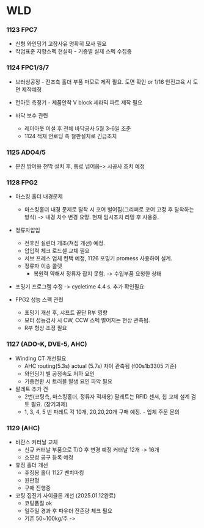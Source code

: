 
# WLD

### 1123 FPC7
- 신형 와인딩기 고장사유 명확히 묘사 필요
- 작업표준 저항스펙 현실화 - 기종별 실제 스펙 수집중

### 1124 FPC1/3/7
- 브러싱공정 - 전조측 홀더 부품 마모로 제작 필요. 도면 확인 or 1/16 안전교육 시 도면 제작예정
- 런아웃 측정기 - 제품안착 V block 세라믹 파트 제작 필요

- 바닥 보수 관련
	- 레이아웃 이설 후 전체 바닥공사 5월 3-6일 조준
	- 1124 적재 언로딩 측 철판설치로 긴급조치
### 1125 ADO4/5
- 분진 방어용 천막 설치 후, 통로 넘어옴-> 시공사 조치 예정 

### 1128 FPG2
- 마스킹 홀더 내경문제
	- 마스킹홀더 내경 문제로 탈착 시 코어 벌어짐(그리퍼로 코어 고정 후 탈착하는 방식)
	-> 내경 치수 변경 요망. 현재 임시조치 리밍 후 사용중.


- 정류자압입
	- 전후진 실린더 개조(쳐짐 개선) 예정.
	- 압입력 체크 로드셀 교체 필요
	- 서보 프레스 업체 컨택 예정, 1126 포밍기 promess 사용하여 설계.
	- 정류자 이송 콜렛 
		- 복원력 약해서 정류자 잡지 못함. 
		-> 수입부품 요청한 상태

- 포밍기 프로그램 수정
	-> cycletime 4.4 s. 추가 확인필요
- FPG2 성능 스펙 관련
	- 포밍기 개선 후, 샤프트 끝단 R부 영향
	- 모터 성능검사 시 CW, CCW 스펙 벌어지는 현상 관측됨.
	- R부 형상 조정 필요

### 1127 (ADO-K, DVE-5, AHC)
- Winding CT 개선필요
	- AHC routing(5.3s) actual (5.7s) 차이 관측됨 (f00s1b3305 기준)
	- 와인딩기 별 공정속도 저하 요인
	- 기종전환 시 트러블 발생 요인 파악 필요
- 팔레트 추가 건
	- 2번(코팅측, 마스킹홀더, 정류자 적재용) 팔레트는 RFID 센서, 칩 교체 설계 검토 필요. (장기과제)
	- 1, 3, 4, 5 번 파레트 각 10개, 20,20,20개 구매 예정. - 업체 주문 문의

### 1129 (AHC)
- 바란스 커터날 교체
	- 신규 커터날 부품으로 T/O 후 변경 예정
	  커터날 12개 -> 16개
	- 소모성 공구 등록 예정
- 휴징 홀더 개선
	- 휴징봉 홀더 1127 벤치마킹
	- 원판형
	- 구매 진행중
- 코팅 집진기 사이클론 개선 (2025.01.12완료)
	- 코팅품질 ok
	- 일주일 경과 후 파우더 잔존량 체크 필요
	- 기존 50~100kg/주 ->